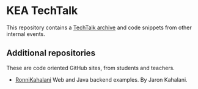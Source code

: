 # KEA TechTalk

This repository contains a [TechTalk archive](/talks) and code snippets from other internal events.


## Additional repositories
These are code oriented GitHub sites, from students and teachers.
- [RonniKahalani](https://github.com/RonniKahalani) Web and Java backend examples. By Jaron Kahalani.
